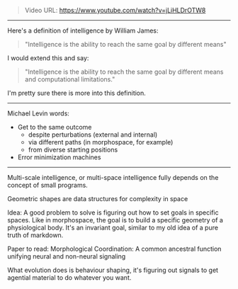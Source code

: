 > Video URL: https://www.youtube.com/watch?v=jLiHLDrOTW8    

---

Here's a definition of intelligence by William James:

> "Intelligence is the ability to reach the same goal by different means"

I would extend this and say:
    
> "Intelligence is the ability to reach the same goal by different means and computational limitations."
    
I'm pretty sure there is more into this definition.

---

Michael Levin words:
- Get to the same outcome
	- despite perturbations (external and internal)
	- via different paths (in morphospace, for example)
	- from diverse starting positions
- Error minimization machines

---

Multi-scale intelligence, or multi-space intelligence fully depends on the concept of small programs.
    
Geometric shapes are data structures for complexity in space

Idea:
A good problem to solve is figuring out how to set goals in specific spaces. Like in morphospace, the goal is to build a specific geometry of a physiological body. It's an invariant goal, similar to my old idea of a pure truth of markdown.

Paper to read: Morphological Coordination: A common ancestral function unifying neural and non-neural signaling

What evolution does is behaviour shaping, it's figuring out signals to get agential material to do whatever you want.